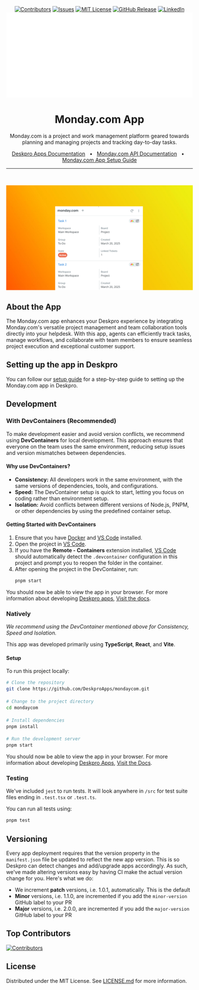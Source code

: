 <div align='center'>
  <a target='_blank' href=''><img src='https://img.shields.io/github/contributors/deskproapps/mondaycom.svg?style=for-the-badge' alt='Contributors' /></a>
  <a target='_blank' href='https://github.com/deskproapps/mondaycom/issues'><img src='https://img.shields.io/github/issues/deskproapps/mondaycom.svg?style=for-the-badge' alt='Issues' /></a>
  <a target='_blank' href='https://github.com/deskproapps/mondaycom/blob/master/LICENSE.md'><img src='https://img.shields.io/github/license/deskproapps/mondaycom.svg?style=for-the-badge' alt='MIT License' /></a>
  <a target='_blank' href='https://github.com/deskproapps/mondaycom/releases'><img src='https://img.shields.io/github/v/release/deskproapps/mondaycom?style=for-the-badge' alt='GitHub Release' /></a>
  <a target='_blank' href='https://www.linkedin.com/company/deskpro'><img src='https://img.shields.io/badge/-LinkedIn-black.svg?style=for-the-badge&logo=linkedin&colorB=555' alt='LinkedIn' /></a>
  <img src='readme.svg' />
</div>

<div align='center'>
  <h1>Monday.com App</h1>
  <p>Monday.com is a project and work management platform geared towards planning and managing projects and tracking day-to-day tasks.</p>
  <a href='https://support.deskpro.com/ga/guides/developers/anatomy-of-an-app' target='_blank'>Deskpro Apps Documentation</a>
  <span>&nbsp;&nbsp;•&nbsp;&nbsp;</span>
  <a href='https://developer.mondaycom.com' target='_blank'>Monday.com API Documentation</a>
  <span>&nbsp;&nbsp;•&nbsp;&nbsp;</span>
  <a href='./SETUP.md' target='_blank'>Monday.com App Setup Guide</a>
  <br />
  <hr />
  <br />
</div>

![screenshot of the Monday.com App](./docs/readme/app-screenshot.png)

## **About the App**
The Monday.com app enhances your Deskpro experience by integrating Monday.com's versatile project management and team collaboration tools directly into your helpdesk. With this app, agents can efficiently track tasks, manage workflows, and collaborate with team members to ensure seamless project execution and exceptional customer support.

## **Setting up the app in Deskpro**
You can follow our [setup guide](./SETUP.md) for a step-by-step guide to setting up the Monday.com app in Deskpro.

## Development

### With DevContainers (Recommended)
To make development easier and avoid version conflicts, we recommend using **DevContainers** for local development. This approach ensures that everyone on the team uses the same environment, reducing setup issues and version mismatches between dependencies.

#### Why use DevContainers?
- **Consistency:** All developers work in the same environment, with the same versions of dependencies, tools, and configurations.
- **Speed:** The DevContainer setup is quick to start, letting you focus on coding rather than environment setup.
- **Isolation:** Avoid conflicts between different versions of Node.js, PNPM, or other dependencies by using the predefined container setup.

#### Getting Started with DevContainers
1. Ensure that you have [Docker](https://www.docker.com/get-started) and [VS Code](https://code.visualstudio.com/) installed.
2. Open the project in [VS Code](https://code.visualstudio.com/).
3. If you have the **Remote - Containers** extension installed, [VS Code](https://code.visualstudio.com/) should automatically detect the `.devcontainer` configuration in this project and prompt you to reopen the folder in the container.
4. After opening the project in the DevContainer, run:
   ```bash
   pnpm start
   ```

You should now be able to view the app in your browser. For more information about developing [Deskpro apps](https://www.deskpro.com/apps), [Visit the docs](https://support.deskpro.com/ga/guides/developers/anatomy-of-an-app).

### Natively
_We recommend using the DevContainer mentioned above for Consistency, Speed and Isolation._

This app was developed primarily using **TypeScript**, **React**, and **Vite**.

#### Setup
To run this project locally:

 ```bash
# Clone the repository
git clone https://github.com/DeskproApps/mondaycom.git

# Change to the project directory
cd mondaycom

# Install dependencies
pnpm install

# Run the development server
pnpm start
```

You should now be able to view the app in your browser. For more information about developing [Deskpro Apps](https://www.deskpro.com/apps), [Visit the Docs](https://support.deskpro.com/ga/guides/developers/anatomy-of-an-app).

### Testing
We've included `jest` to run tests. It will look anywhere in `/src` for test suite files ending in `.test.tsx` or `.test.ts`.

You can run all tests using:

```bash
pnpm test
```

## Versioning
Every app deployment requires that the version property in the `manifest.json` file be updated to reflect the new app version. This is so Deskpro can detect changes and add/upgrade apps accordingly. As such, we've made altering versions easy by having CI make the actual version change for you. Here's what we do:

* We increment **patch** versions, i.e. 1.0.1, automatically. This is the default
* **Minor** versions, i.e. 1.1.0, are incremented if you add the `minor-version` GitHub label to your PR
* **Major** versions, i.e. 2.0.0, are incremented if you add the `major-version` GitHub label to your PR

## Top Contributors
[![Contributors](https://contrib.rocks/image?repo=deskproapps/mondaycom)](https://github.com/deskproapps/mondaycom/graphs/contributors)


## License
Distributed under the MIT License. See [LICENSE.md](LICENSE.md) for more information.